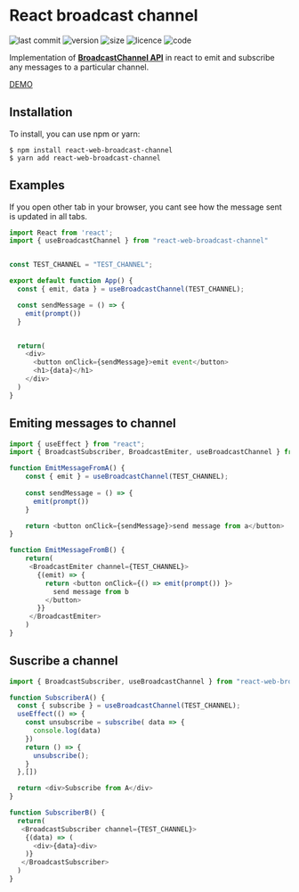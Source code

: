 # React broadcast channel

![last commit](https://img.shields.io/github/last-commit/jhony-24/react-broadcast-channel)
![version](https://img.shields.io/npm/v/react-web-broadcast-channel?color=red)
![size](https://img.shields.io/bundlephobia/min/react-web-broadcast-channel?color=orange)
![licence](https://img.shields.io/github/license/jhony-24/react-broadcast-channel)
![code](https://img.shields.io/github/languages/top/jhony-24/react-broadcast-channel)

Implementation of [**BroadcastChannel API**](https://developer.mozilla.org/en-US/docs/Web/API/Broadcast_Channel_API) in react to emit and subscribe any messages to a particular channel.

<a href="https://codesandbox.io/s/react-web-broadcast-channel-demo-4t2vk" target="_blank">DEMO</a>

## Installation

To install, you can use npm or yarn:

```console
$ npm install react-web-broadcast-channel
$ yarn add react-web-broadcast-channel
```

## Examples

If you open other tab in your browser, you cant see how the message sent is updated in all tabs.

```javascript
import React from 'react';
import { useBroadcastChannel } from "react-web-broadcast-channel"


const TEST_CHANNEL = "TEST_CHANNEL";

export default function App() {
  const { emit, data } = useBroadcastChannel(TEST_CHANNEL);

  const sendMessage = () => {
    emit(prompt())
  }


  return(
    <div>
      <button onClick={sendMessage}>emit event</button>
      <h1>{data}</h1>
    </div>
  )
}
```

## Emiting messages to channel

```javascript
import { useEffect } from "react";
import { BroadcastSubscriber, BroadcastEmiter, useBroadcastChannel } from "react-web-broadcast-channel";

function EmitMessageFromA() {
    const { emit } = useBroadcastChannel(TEST_CHANNEL);
    
    const sendMessage = () => {
      emit(prompt())
    }

    return <button onClick={sendMessage}>send message from a</button>
}

function EmitMessageFromB() {
    return(
     <BroadcastEmiter channel={TEST_CHANNEL}>
       {(emit) => {
         return <button onClick={() => emit(prompt()) }>
           send message from b
         </button>    
       }}
     </BroadcastEmiter>
    )
}


```

## Suscribe a channel 

```javascript
import { BroadcastSubscriber, useBroadcastChannel } from "react-web-broadcast-channel";

function SubscriberA() {
  const { subscribe } = useBroadcastChannel(TEST_CHANNEL);
  useEffect(() => {
    const unsubscribe = subscribe( data => {
      console.log(data)
    })
    return () => {
      unsubscribe();
    }
  },[])

  return <div>Subscribe from A</div>
}

function SubscriberB() {
  return(
   <BroadcastSubscriber channel={TEST_CHANNEL}>
    {(data) => (
      <div>{data}<div>
    )}
   </BroadcastSubscriber>
  ) 
}
```
